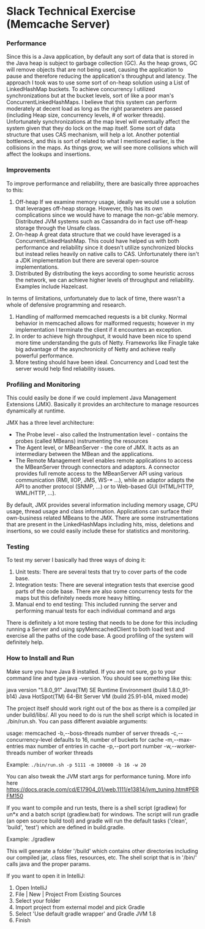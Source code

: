 # Slack Technical Exercise (Memcache Server)

### Performance
Since this is a Java application, by default any sort of data that is stored in the Java heap is subject to garbage collection (GC). As the heap grows, GC will remove objects that are not being used, causing the application to pause and therefore reducing the application's throughput and latency. The approach I took was to use some sort of on-heap solution using a List of LinkedHashMap buckets. To achieve concurrency I utilized synchronizations but at the bucket levels, sort of like a poor man's ConcurrentLinkedHashMaps. I believe that this system can perform moderately at decent load as long as the right parameters are passed (including Heap size, concurrency levels, # of worker threads). Unfortunately synchronizations at the map level will eventually affect the system given that they do lock on the map itself. Some sort of data structure that uses CAS mechanism, will help a lot. Another potential bottleneck, and this is sort of related to what I mentioned earlier, is the collisions in the maps. As things grow, we will see more collisions which will affect the lookups and insertions.

### Improvements

To improve performance and reliability, there are basically three approaches to this:
1. Off-heap
If we examine memory usage, ideally we would use a solution that leverages off-heap storage. However, this has its own complications since we would have to manage the non-gc'able memory. Distributed JVM systems such as Cassandra do in fact use off-heap storage through the Unsafe class.
2. On-heap
A great data structure that we could have leveraged is a ConcurrentLinkedHashMap. This could have helped us with both performance and reliability since it doesn't utilize synchronized blocks but instead relies heavily on native calls to CAS. Unfortunately there isn't a JDK implementation but there are several open-source implementations.
3. Distributed
By distributing the keys according to some heuristic across the network, we can achieve higher levels of throughput and reliability. Examples include Hazelcast.

In terms of limitations, unfortunately due to lack of time, there wasn't a whole of defensive programming and research.
1. Handling of malformed memcached requests is a bit clunky. Normal behavior in memcached allows for malformed requests; however in my implementation I terminate the client if it encounters an exception. 
2. In order to achieve high throughput, it would have been nice to spend more time understanding the guts of Netty. Frameworks like Finagle take big advantage of the asynchronicity of Netty and achieve really powerful performance. 
3. More testing should have been ideal. Concurrency and Load test the server would help find reliability issues.

### Profiling and Monitoring
This could easily be done if we could implement Java Management Extensions (JMX). Basically it provides an architecture to manage resources dynamically at runtime.

JMX has a three level architecture:
- The Probe level - also called the Instrumentation level - contains the probes (called MBeans) instrumenting the resources
- The Agent level, or MBeanServer - the core of JMX. It acts as an intermediary between the MBean and the applications.
- The Remote Management level enables remote applications to access the MBeanServer through connectors and adaptors. A connector provides full remote access to the MBeanServer API using various communication (RMI, IIOP, JMS, WS-* …), while an adaptor adapts the API to another protocol (SNMP, …) or to Web-based GUI (HTML/HTTP, WML/HTTP, …).

By default, JMX provides several information including memory usage, CPU usage, thread usage and class information. Applications can surface their own-business related MBeans to the JMX.
There are some instrumentations that are present in the LinkedHashMaps including hits, miss, deletions and insertions, so we could easily include these for statistics and monitoring.

### Testing
To test my server I basically had three ways of doing it:
1) Unit tests: There are several tests that try to cover parts of the code base. 
2) Integration tests: There are several integration tests that exercise good parts of the code base. There are also some concurrency tests for the maps but this definitely needs more heavy hitting.
3) Manual end to end testing: This included running the server and performing manual tests for each individual command and args

There is definitely a lot more testing that needs to be done for this including running a Server and using spyMemcachedClient to both load test and exercise all the paths of the code base. A good profiling of the system will definitely help.

### How to Install and Run

Make sure you have Java 8 installed. If you are not sure, go to your command line and type java -version.
You should see something like this:

java version "1.8.0_91"
Java(TM) SE Runtime Environment (build 1.8.0_91-b14)
Java HotSpot(TM) 64-Bit Server VM (build 25.91-b14, mixed mode)


The project itself should work right out of the box as there is a compiled jar under build/libs/. All you need to do is run the shell script which is located in ./bin/run.sh. You can pass different avaiable arguments:

usage: memcached
 -b,--boss-threads <arg>        number of server threads
 -c,--concurrency-level <arg>   defaults to 16, number of buckets for
                                cache
 -m,--max-entries <arg>         max number of entries in cache
 -p,--port <arg>                port number
 -w,--worker-threads <arg>      number of worker threads

Example:
`./bin/run.sh -p 5111 -m 100000 -b 16 -w 20`

You can also tweak the JVM start args for performance tuning. More info here
https://docs.oracle.com/cd/E17904_01/web.1111/e13814/jvm_tuning.htm#PERFM150

If you want to compile and run tests, there is a shell script (gradlew) for un*x and a batch script (gradlew.bat) for windows.
The script will run gradle (an open source build tool) and gradle will run the default tasks ('clean', 'build', 'test') which are defined in build.gradle.

Example:
./gradlew

This will generate a folder '/build' which contains other directories including our compiled jar, .class files, resources, etc.
The shell script that is in '/bin/' calls java and the proper params.

If you want to open it in IntelliJ:
1) Open IntelliJ
2) File | New | Project From Existing Sources
3) Select your folder
4) Import project from external model and pick Gradle
5) Select 'Use default gradle wrapper' and Gradle JVM 1.8
6) Finish




